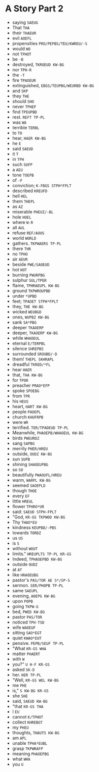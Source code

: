# A Story Part 2

* saying `SAEUG`
* That `THA`
* their `THAEUR`
* evil `AOEFL`
* propensities `PRO/PEPBS/TEU/KWREU/-S`
* would `WO`
* not `TPHOT`
* be `-B`
* destroyed, `TKROEUD KW-BG`
* nor `TPH-R`
* the `-T`
* fire `TPAOEUR`
* extinguished, `EBGS/TEUPBG/WEURBD KW-BG`
* and `SKP`
* they `THE`
* should `SHO`
* never `TPHEF`
* find `TPEUPBD`
* rest. `REFT TP-PL`
* was `WA`
* terrible `TERBL`
* to `TO`
* hear, `HAER KW-BG`
* he `E`
* said `SAEUD`
* it `T`
* in `TPH`
* such `SUFP`
* a `AEU`
* tone `TOEPB`
* of `-F`
* conviction; `K-FBGS STPH*FPLT`
* described `KREUFD`
* hell `HEL`
* them `THEPL`
* as `AZ`
* miserable `PHEUZ/-BL`
* hole `HOEL`
* where `W-R`
* all `AUL`
* refuse `REF/AOUS`
* world `WORLD`
* gathers. `TKPWAERS TP-PL`
* there `THR`
* no `TPHO`
* air `AEUR`
* beside `PWE/SAOEUD`
* hot `HOT`
* burning `PWURPBG`
* sulphur `SUL/TPER`
* flame, `TPHRAEUPL KW-BG`
* ground `TKPWROUPBD`
* under `*UPBD`
* feet; `TPAOET STPH*FPLT`
* they, `THE KW-BG`
* wicked `WEUBGD`
* ones, `WUPBZ KW-BG`
* sank `SA*PBG`
* deeper `TKAOERP`
* deeper, `TKAOERP KW-BG`
* while `WHAOEUL`
* eternal `E/TERPBL`
* silence `SHREPBS`
* surrounded `SROUBD/-D`
* them! `THEPL SKHRAPL`
* dreadful `TKRED/*FL`
* hear `HAER`
* that, `THA KW-BG`
* for `TPOR`
* preacher `PRAO*EFP`
* spoke `SPOEBG`
* from `TPR`
* his `HEUS`
* heart, `HART KW-BG`
* people `PAOEPL`
* church `KHUFRPB`
* were `WR`
* terrified. `TER/TPAOEUD TP-PL`
* Meanwhile, `PHAOEPB/WHAOEUL KW-BG`
* birds `PWEURDZ`
* sang `SAPBG`
* merrily `PHER/HREU`
* outside, `OUDZ KW-BG`
* sun `SUPB`
* shining `SHAOEUPBG`
* so `SO`
* beautifully `PWAOUFL/HREU`
* warm, `WARPL KW-BG`
* seemed `SAOEPLD`
* though `THOE`
* every `EF`
* little `HREUL`
* flower `TPHRO*UR`
* said: `SAEUD STPH-FPLT`
* "God, `KR-GS TKPWOD KW-BG`
* Thy `THAO*EU`
* kindness `KEUPBD/-PBS`
* towards `TORDZ`
* us `US`
* is `S`
* without `WOUT`
* limits." `HREUPLTS TP-PL KR-GS`
* Indeed, `TPHAOEPBD KW-BG`
* outside `OUDZ`
* at `AT`
* like `HRAOEUBG`
* pastor's `PAS/TOR AE S*/SP-S`
* sermon. `SER/PHOPB TP-PL`
* same `SAEUPL`
* evening, `AOEPG KW-BG`
* upon `POPB`
* going `TKPW-G`
* bed, `PWED KW-BG`
* pastor `PAS/TOR`
* noticed `TPH-TSD`
* wife `WAOEUF`
* sitting `SAO*EGT`
* quiet `KWAO*EUT`
* pensive. `PEPB/SEUF TP-PL`
* "What `KR-GS WHA`
* matter `PHAERT`
* with `W`
* you?" `U H-F KR-GS`
* asked `SK-D`
* her. `HER TP-PL`
* "Well, `KR-GS WEL KW-BG`
* me `PHE`
* is," `S KW-BG KR-GS`
* she `SHE`
* said, `SAEUD KW-BG`
* "that `KR-GS THA`
* I `EU`
* cannot `K/TPHOT`
* collect `KHREBGT`
* my `PHEU`
* thoughts, `THAUTS KW-BG`
* am `APL`
* unable `TPHA*EUBL`
* grasp `TKPWRAFP`
* meaning `PHAOEPBG`
* what `WHA`
* you `U`
